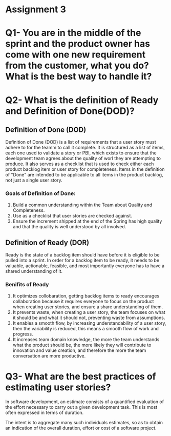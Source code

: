 # Assignment 3

# Q1- You are in the middle of the sprint and the product owner has come with one new requirement from the customer, what you do? What is the best way to handle it?
# Q2- What is the definition of Ready and Definition of Done(DOD)?
## Definition of Done (DOD)
Definition of Done (DOD) is a list of requirements that a user story must adhere to for the teamm to call it complete. It is structured as a list of items, each one used to validate a story or PBI, which exists to ensure that the development team agrees about the quality of worl they are attempting to produce. It also serves as a checklist that is used to check either each product backlog item or user story for completeness. Items in the definition of "Done" are intended to be applicable to all items in the product backlog, not just a single user story. 

### Goals of Definition of Done:
1. Build a common understanding within the Team about Quality and Completeness.
2. Use as a checklist that user stories are checked against.
3. Ensure the increment shipped at the end of the Spring has high quality and that the quality is well understood by all involved.

## Definition of Ready (DOR)
Ready is the state of a backlog item should have before it is eligible to be pulled into a sprint. In order for a backlog item to be ready, it needs to be valuable, actionable, feasible, and most importantly everyone has to have a shared understanding of it.

### Benifits of Ready
1. It optimizes collobaration, getting backlog items to ready encourages collaboration because it requires everyone to focus on the product when creating user stories, and ensure a share understanding of them.
2. It prevents waste, when creating a user story, the team focuses on what it should be and what it should not, preventing waste from assumptions.
3. It enables a smooth flow, by increasing understandability of a user story, then the variability is reduced, this means a smooth flow of work and progress.
4. It increases team domain knowledge, the more the team understands what the product should be, the more likely they will contribute to innovation and value creation, and therefore the more the team conversation are more productive.


# Q3- What are the best practices of estimating user stories?
In software development, an estimate consists of a quantified evaluation of the effort necessary to carry out a given development task. This is most often expressed in terms of duration.

The intent is to aggregate many such individuals estimates, so as to obtain an indication of the overall duration, effort or cost of a software project.
